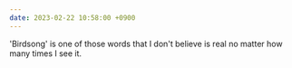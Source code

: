 ```yaml
---
date: 2023-02-22 10:58:00 +0900
---
```


'Birdsong' is one of those words that I don't believe is real no matter how many times I see it.
